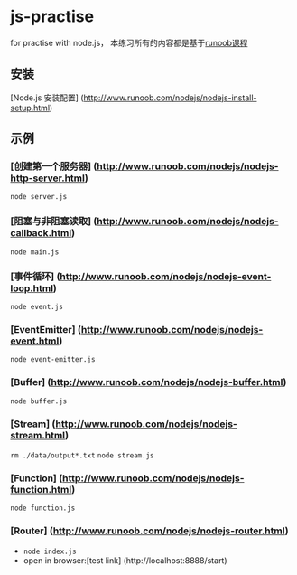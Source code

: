 # js-practise

for practise with node.js， 本练习所有的内容都是基于[runoob课程](http://www.runoob.com/nodejs/nodejs-tutorial.html "Node.js教程")  

## 安装

[Node.js 安装配置] (http://www.runoob.com/nodejs/nodejs-install-setup.html)

## 示例

### [创建第一个服务器] (http://www.runoob.com/nodejs/nodejs-http-server.html)
 `node server.js`

### [阻塞与非阻塞读取] (http://www.runoob.com/nodejs/nodejs-callback.html)
 `node main.js`

### [事件循环] (http://www.runoob.com/nodejs/nodejs-event-loop.html)
 `node event.js`

### [EventEmitter] (http://www.runoob.com/nodejs/nodejs-event.html)
 `node event-emitter.js`

### [Buffer] (http://www.runoob.com/nodejs/nodejs-buffer.html)
 `node buffer.js`

### [Stream] (http://www.runoob.com/nodejs/nodejs-stream.html)
 `rm ./data/output*.txt`
 `node stream.js`
### [Function] (http://www.runoob.com/nodejs/nodejs-function.html)
 `node function.js`

### [Router] (http://www.runoob.com/nodejs/nodejs-router.html)
- `node index.js`
- open in browser:[test link] (http://localhost:8888/start) 